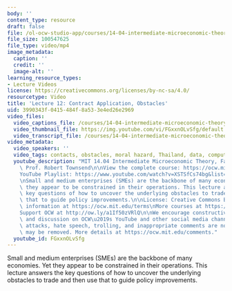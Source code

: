 ```yaml
---
body: ''
content_type: resource
draft: false
file: /ol-ocw-studio-app/courses/14-04-intermediate-microeconomic-theory-fall-2020/ocw_1404_lecture12_2020oct20_360p_16_9.mp4
file_size: 100547625
file_type: video/mp4
image_metadata:
  caption: ''
  credit: ''
  image-alt: ''
learning_resource_types:
- Lecture Videos
license: https://creativecommons.org/licenses/by-nc-sa/4.0/
resourcetype: Video
title: 'Lecture 12: Contract Application, Obstacles'
uid: 3990343f-0415-484f-8a53-3e4ed26e2969
video_files:
  video_captions_file: /courses/14-04-intermediate-microeconomic-theory-fall-2020/18TEn4EJRgMUe9ZZW4kt4VFEH5xo4hQTr_transcript.webvtt
  video_thumbnail_file: https://img.youtube.com/vi/FGxxnOLvSfg/default.jpg
  video_transcript_file: /courses/14-04-intermediate-microeconomic-theory-fall-2020/18TEn4EJRgMUe9ZZW4kt4VFEH5xo4hQTr_transcript.pdf
video_metadata:
  video_speakers: ''
  video_tags: contacts, obstacles, moral hazard, Thailand, data, computation, SMEs
  youtube_description: "MIT 14.04 Intermediate Microeconomic Theory, Fall 2020\nInstructor:\
    \ Prof. Robert Townsend\n\nView the complete course: https://ocw.mit.edu/courses/14-04-intermediate-microeconomic-theory-fall-2020/\n\
    YouTube Playlist: https://www.youtube.com/watch?v=XSTSfCs74bg&list=PLUl4u3cNGP63wnrKge9vllow3Y2OOOKqF\n\
    \nSmall and medium enterprises (SMEs) are the backbone of many economies. Yet\
    \ they appear to be constrained in their operations. This lecture answers the\
    \ key questions of how to uncover the underlying obstacles to trade and then use\
    \ that to guide policy improvements.\n\nLicense: Creative Commons BY-NC-SA\nMore\
    \ information at https://ocw.mit.edu/terms\nMore courses at https://ocw.mit.edu\n\
    Support OCW at http://ow.ly/a1If50zVRlQ\n\nWe encourage constructive comments\
    \ and discussion on OCW\u2019s YouTube and other social media channels. Personal\
    \ attacks, hate speech, trolling, and inappropriate comments are not allowed and\
    \ may be removed. More details at https://ocw.mit.edu/comments."
  youtube_id: FGxxnOLvSfg
---
```

Small and medium enterprises (SMEs) are the backbone of many economies. Yet they appear to be constrained in their operations. This lecture answers the key questions of how to uncover the underlying obstacles to trade and then use that to guide policy improvements.
